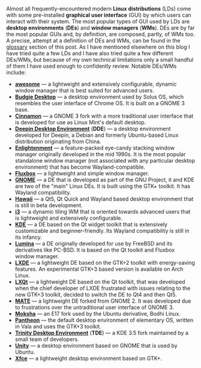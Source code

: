 Almost all frequently-encountered modern **Linux distributions** (LDs) come with some pre-installed **graphical user interface** (GUI) by which users can interact with their system. The most popular types of GUI used by LDs are **desktop environments** (**DEs**) and **window managers** (**WMs**). DEs are by far the most popular GUIs and, by definition, are composed, partly, of WMs too. A precise, attempt at a definition of DEs and WMs, can be found in the [glossary](#glossary) section of this post. As I have mentioned elsewhere on this blog I have tried quite a few LDs and I have also tried quite a few different DEs/WMs, but because of my own technical limitations only a small handful of them I have used enough to confidently review. Notable DEs/WMs include:
* [**awesome**](#awesome) &mdash; a lightweight and extensively configurable, dynamic window manager that is best suited for advanced users.
* [**Budgie Desktop**](#budgie-desktop) &mdash; a desktop environment used by Solus OS, which resembles the user interface of Chrome OS. It is built on a GNOME 3 base.
* [**Cinnamon**](#cinnamon) &mdash; a GNOME 3 fork with a more traditional user interface that is developed for use as Linux Mint's default desktop.
* [**Deepin Desktop Environment**](#deepin-desktop-environment) (**DDE**) &mdash; a desktop environment developed for Deepin, a Debian and formerly Ubuntu-based Linux distribution originating from China.
* [**Enlightenment**](#enlightenment) &mdash; a feature-packed eye-candy stacking window manager originally developed in the mid 1990s. It is the most popular standalone window manager (not associated with any particular desktop environment) that has become Wayland-compatible.
* [**Fluxbox**](#fluxbox) &mdash; a lightweight and simple window manager.
* [**GNOME**](#gnome) &mdash; a DE that is developed as part of the GNU Project, it and KDE are two of the "main" Linux DEs. It is built using the GTK+ toolkit. It has Wayland compatibility.
* [**Hawaii**](#hawaii) &mdash; a Qt5, Qt Quick and Wayland based desktop environment that is still in beta development.
* [**i3**](#i3) &mdash; a dynamic tiling WM that is oriented towards advanced users that is lightweight and extensively configurable.
* [**KDE**](#kde) &mdash; a DE based on the Qt widget toolkit that is extensively customizable and beginner-friendly. Its Wayland compatibility is still in its infancy.
* [**Lumina**](#lumina) &mdash; a DE originally developed for use by FreeBSD and its derivatives like PC-BSD. It is based on the Qt toolkit and Fluxbox window manager.
* [**LXDE**](#lxde) &mdash; a lightweight DE based on the GTK+2 toolkit with energy-saving features. An experimental GTK+3 based version is available on Arch Linux.
* [**LXQt**](#lxqt) &mdash; a lightweight DE based on the Qt toolkit, that was developed when the chief developer of LXDE frustrated with issues relating to the new GTK+3 toolkit, decided to switch the DE to Qt4 and then Qt5.
* [**MATE**](#mate) &mdash; a lightweight DE forked from GNOME 2. It was developed due to frustrations over the untraditional user interface of GNOME 3.
* [**Moksha**](#moksha) &mdash; an E17 fork used by the Ubuntu derivative, Bodhi Linux.
* [**Pantheon**](#pantheon) &mdash; the default desktop environment of elementary OS, written in Vala and uses the GTK+3 toolkit.
* [**Trinity Desktop Environment**](#trinity-desktop-environment) (**TDE**) &mdash; a KDE 3.5 fork maintained by a small team of developers.
* [**Unity**](#unity) &mdash; a desktop environment based on GNOME that is used by Ubuntu.
* [**Xfce**](#xfce) &mdash; a lightweight desktop environment based on GTK+.
